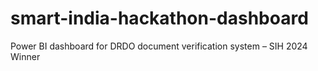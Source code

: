 # smart-india-hackathon-dashboard
Power BI dashboard for DRDO document verification system – SIH 2024 Winner
